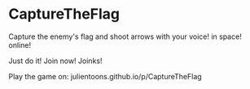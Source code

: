 # CaptureTheFlag
Capture the enemy's flag and shoot arrows with your voice! in space! online!

Just do it! Join now! Joinks!

Play the game on: julientoons.github.io/p/CaptureTheFlag
